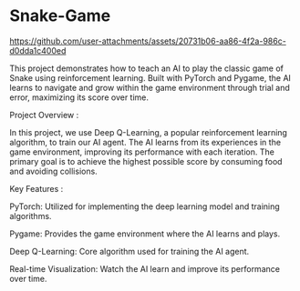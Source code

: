 # Snake-Game

https://github.com/user-attachments/assets/20731b06-aa86-4f2a-986c-d0dda1c400ed

This project demonstrates how to teach an AI to play the classic game of Snake using reinforcement learning. Built with PyTorch and Pygame, the AI learns to navigate and grow within the game environment through trial and error, maximizing its score over time.

Project Overview :

In this project, we use Deep Q-Learning, a popular reinforcement learning algorithm, to train our AI agent. The AI learns from its experiences in the game environment, improving its performance with each iteration. The primary goal is to achieve the highest possible score by consuming food and avoiding collisions.

Key Features :

PyTorch: Utilized for implementing the deep learning model and training algorithms.

Pygame: Provides the game environment where the AI learns and plays.

Deep Q-Learning: Core algorithm used for training the AI agent.

Real-time Visualization: Watch the AI learn and improve its performance over time.
